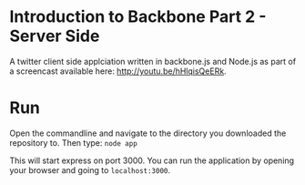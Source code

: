 Introduction to Backbone Part 2 - Server Side
=============================================

A twitter client side applciation written in backbone.js and Node.js as part of a screencast available here:  http://youtu.be/hHlqisQeERk.

Run
=====
Open the commandline and navigate to the directory you downloaded the repository to. Then type:
`node app`

This will start express on port 3000. You can run the application by opening your browser and going to `localhost:3000`.